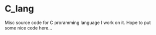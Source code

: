 # C_lang
Misc source code for C proramming language
I work on it.
Hope to put some nice code here...

